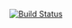 [![Build Status](https://travis-ci.org/mkli90/wordspot.svg?branch=master)](https://travis-ci.org/mkli90/wordspot)
